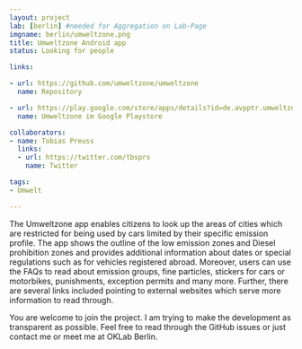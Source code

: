 ```yaml
---
layout: project
lab: [berlin] #needed for Aggregation on Lab-Page
imgname: berlin/umweltzone.png
title: Umweltzone Android app
status: Looking for people

links:

- url: https://github.com/umweltzone/umweltzone
  name: Repository

- url: https://play.google.com/store/apps/details?id=de.avpptr.umweltzone
  name: Umweltzone im Google Playstore

collaborators:
- name: Tobias Preuss
  links:
  - url: https://twitter.com/tbsprs
    name: Twitter

tags:
- Umwelt

---
```


The Umweltzone app enables citizens to look up the areas of cities which are restricted for being used by cars limited by their specific emission profile. The app shows the outline of the low emission zones and Diesel prohibition zones and provides additional information about dates or special regulations such as for vehicles registered abroad. Moreover, users can use the FAQs to read about emission groups, fine particles, stickers for cars or motorbikes, punishments, exception permits and many more. Further, there are several links included pointing to external websites which serve more information to read through.<br />

You are welcome to join the project. I am trying to make the development as transparent as possible. Feel free to read through the GitHub issues or just contact me or meet me at OKLab Berlin.

